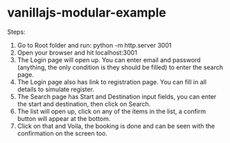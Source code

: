 # vanillajs-modular-example

Steps:

1) Go to Root folder and run: python -m http.server 3001
2) Open your browser and hit localhost:3001
3) The Login page will open up. You can enter email and password (anything, the only condition is they should be filled) to enter the search page.
4) The Login page also has link to registration page. You can fill in all details to simulate register.
5) The Search page has Start and Destination input fields, you can enter the start and destination, then click on Search.
6) The list will open up, click on any of the items in the list, a confirm button will appear at the bottom.
7) Click on that and Voila, the booking is done and can be seen with the confirmation on the screen too.
